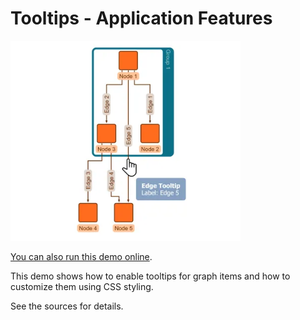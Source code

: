 <!--
 //////////////////////////////////////////////////////////////////////////////
 // @license
 // This file is part of yFiles for HTML.
 // Use is subject to license terms.
 //
 // Copyright (c) by yWorks GmbH, Vor dem Kreuzberg 28,
 // 72070 Tuebingen, Germany. All rights reserved.
 //
 //////////////////////////////////////////////////////////////////////////////
-->
# Tooltips - Application Features

<img src="../../../doc/demo-thumbnails/tooltips.webp" alt="demo-thumbnail" height="320"/>

[You can also run this demo online](https://www.yfiles.com/demos/application-features/tooltips/).

This demo shows how to enable tooltips for graph items and how to customize them using CSS styling.

See the sources for details.
